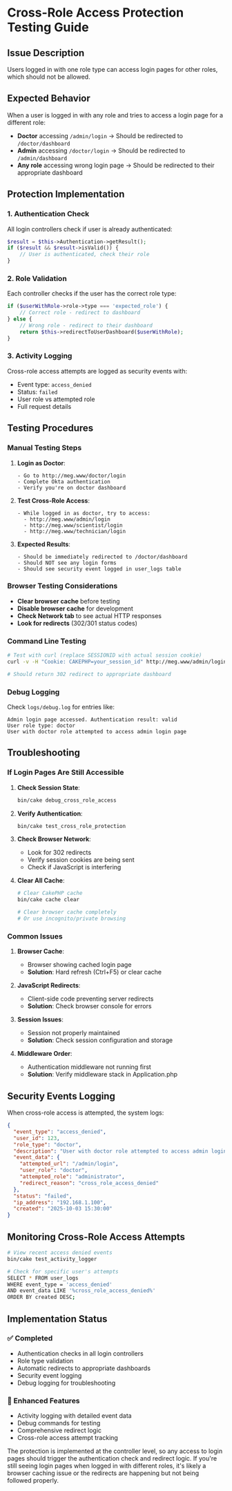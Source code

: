 # Cross-Role Access Protection Testing Guide

## Issue Description
Users logged in with one role type can access login pages for other roles, which should not be allowed.

## Expected Behavior
When a user is logged in with any role and tries to access a login page for a different role:
- **Doctor** accessing `/admin/login` → Should be redirected to `/doctor/dashboard`
- **Admin** accessing `/doctor/login` → Should be redirected to `/admin/dashboard`
- **Any role** accessing wrong login page → Should be redirected to their appropriate dashboard

## Protection Implementation

### 1. Authentication Check
All login controllers check if user is already authenticated:
```php
$result = $this->Authentication->getResult();
if ($result && $result->isValid()) {
    // User is authenticated, check their role
}
```

### 2. Role Validation
Each controller checks if the user has the correct role type:
```php
if ($userWithRole->role->type === 'expected_role') {
    // Correct role - redirect to dashboard
} else {
    // Wrong role - redirect to their dashboard
    return $this->redirectToUserDashboard($userWithRole);
}
```

### 3. Activity Logging
Cross-role access attempts are logged as security events with:
- Event type: `access_denied`
- Status: `failed`
- User role vs attempted role
- Full request details

## Testing Procedures

### Manual Testing Steps
1. **Login as Doctor**:
   ```
   - Go to http://meg.www/doctor/login
   - Complete Okta authentication
   - Verify you're on doctor dashboard
   ```

2. **Test Cross-Role Access**:
   ```
   - While logged in as doctor, try to access:
     - http://meg.www/admin/login
     - http://meg.www/scientist/login
     - http://meg.www/technician/login
   ```

3. **Expected Results**:
   ```
   - Should be immediately redirected to /doctor/dashboard
   - Should NOT see any login forms
   - Should see security event logged in user_logs table
   ```

### Browser Testing Considerations
- **Clear browser cache** before testing
- **Disable browser cache** for development
- **Check Network tab** to see actual HTTP responses
- **Look for redirects** (302/301 status codes)

### Command Line Testing
```bash
# Test with curl (replace SESSIONID with actual session cookie)
curl -v -H "Cookie: CAKEPHP=your_session_id" http://meg.www/admin/login

# Should return 302 redirect to appropriate dashboard
```

### Debug Logging
Check `logs/debug.log` for entries like:
```
Admin login page accessed. Authentication result: valid
User role type: doctor
User with doctor role attempted to access admin login page
```

## Troubleshooting

### If Login Pages Are Still Accessible

1. **Check Session State**:
   ```bash
   bin/cake debug_cross_role_access
   ```

2. **Verify Authentication**:
   ```bash
   bin/cake test_cross_role_protection
   ```

3. **Check Browser Network**:
   - Look for 302 redirects
   - Verify session cookies are being sent
   - Check if JavaScript is interfering

4. **Clear All Cache**:
   ```bash
   # Clear CakePHP cache
   bin/cake cache clear
   
   # Clear browser cache completely
   # Or use incognito/private browsing
   ```

### Common Issues

1. **Browser Cache**:
   - Browser showing cached login page
   - **Solution**: Hard refresh (Ctrl+F5) or clear cache

2. **JavaScript Redirects**:
   - Client-side code preventing server redirects
   - **Solution**: Check browser console for errors

3. **Session Issues**:
   - Session not properly maintained
   - **Solution**: Check session configuration and storage

4. **Middleware Order**:
   - Authentication middleware not running first
   - **Solution**: Verify middleware stack in Application.php

## Security Events Logging

When cross-role access is attempted, the system logs:
```json
{
  "event_type": "access_denied",
  "user_id": 123,
  "role_type": "doctor",
  "description": "User with doctor role attempted to access admin login page",
  "event_data": {
    "attempted_url": "/admin/login",
    "user_role": "doctor",
    "attempted_role": "administrator",
    "redirect_reason": "cross_role_access_denied"
  },
  "status": "failed",
  "ip_address": "192.168.1.100",
  "created": "2025-10-03 15:30:00"
}
```

## Monitoring Cross-Role Access Attempts

```bash
# View recent access denied events
bin/cake test_activity_logger

# Check for specific user's attempts
SELECT * FROM user_logs 
WHERE event_type = 'access_denied' 
AND event_data LIKE '%cross_role_access_denied%'
ORDER BY created DESC;
```

## Implementation Status

### ✅ Completed
- Authentication checks in all login controllers
- Role type validation
- Automatic redirects to appropriate dashboards
- Security event logging
- Debug logging for troubleshooting

### 🔧 Enhanced Features
- Activity logging with detailed event data
- Debug commands for testing
- Comprehensive redirect logic
- Cross-role access attempt tracking

The protection is implemented at the controller level, so any access to login pages should trigger the authentication check and redirect logic. If you're still seeing login pages when logged in with different roles, it's likely a browser caching issue or the redirects are happening but not being followed properly.